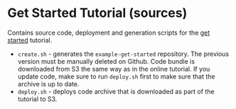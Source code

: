 # Get Started Tutorial (sources)

Contains source code, deployment and generation scripts for the
[get started](https://dvc.org/doc/get-started) tutorial.

- `create.sh` - generates the `example-get-started` repository. The previous
  version must be manually deleted on Github. Code bundle is downloaded from
  S3 the same way as in the online tutorial. If you update code, make sure
  to run `deploy.sh` first to make sure that the archive is up to date.
- `deploy.sh` - deploys code archive that is downloaded as part of the tutorial
  to S3.

